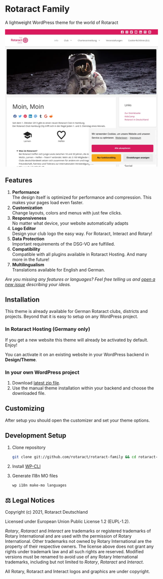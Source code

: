 # Rotaract Family

A lightweight WordPress theme for the world of Rotaract

![Screenshot of theme 'Rotaract Family'](preview.webp)

## Features

1. **Performance**  
   The design itself is optimized for performance and compression. This makes your pages load even faster.
2. **Customization**  
   Change layouts, colors and menus with just few clicks.
3. **Responsiveness**  
   No matter what device, your website automatically adapts
4. **Logo Editor**  
   Design your club logo the easy way. For Rotaract, Interact and Rotary!
5. **Data Protection**  
   Important requirements of the DSG-VO are fulfilled.
6. **Compatibility**  
   Compatible with all plugins available in Rotaract Hosting. And many more in the future!
7. **Multilingualism**  
   Translations available for English and German.
   
*Are you missing any features or languages? Feel free telling us and [open a new issue](https://github.com/rotaract/rotaract-family/issues/new) describing your ideas.*

## Installation

This theme is already available for German Rotaract clubs, districts and projects. Beyond that it is easy to setup on any WordPress project.

### In Rotaract Hosting (Germany only)

If you get a new website this theme will already be activated by default. Enjoy!

You can activate it on an existing website in your WordPress backend in **Design/Theme**.

### In your own WordPress project

1. Download [latest zip file](https://github.com/rotaract/rotaract-family/releases/latest/download/rotaract-family.zip).
2. Use the manual theme installation within your backend and choose the downloaded file.

## Customizing

After setup you should open the customizer and set your theme options.

## Development Setup

1. Clone repository

    ```sh
    git clone git://github.com/rotaract/rotaract-family && cd rotaract-family
    ```

2. Install [WP-CLI](https://make.wordpress.org/cli/handbook/guides/installing/)
3. Generate I18n MO files

    ```sh
    wp i18n make-mo languages
    ```

## ⚖️ Legal Notices

Copyright (c) 2021, Rotaract Deutschland

Licensed under European Union Public License 1.2 (EUPL-1.2).

_Rotary_, _Rotaract_ and _Interact_ are trademarks or registered trademarks of Rotary International and are used with the permission of Rotary International.
Other trademarks not owned by Rotary International are the property of their respective owners.
The license above does not grant any rights under trademark law and all such rights are reserved.
Modified versions must be renamed to avoid use of any Rotary International trademarks, including but not limited to _Rotary_, _Rotaract_ and _Interact_.

All Rotary, Rotaract and Interact logos and graphics are under copyright.
